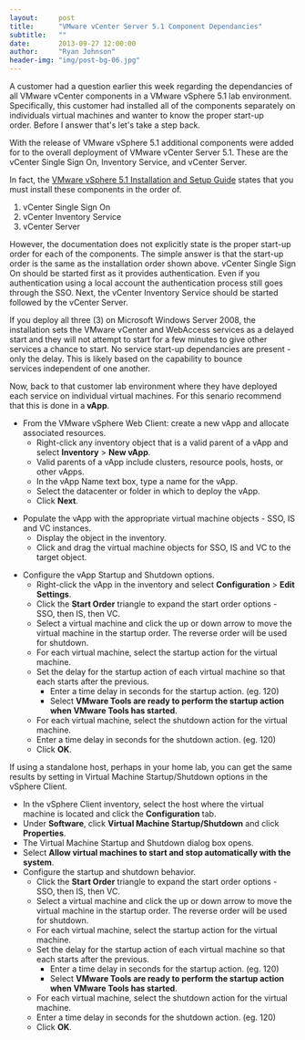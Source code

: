 ```yaml
---
layout:     post
title:      "VMware vCenter Server 5.1 Component Dependancies"
subtitle:   ""
date:       2013-09-27 12:00:00
author:     "Ryan Johnson"
header-img: "img/post-bg-06.jpg"
---
```


A customer had a question earlier this week regarding the dependancies of all VMware vCenter components in a VMware vSphere 5.1 lab environment. Specifically, this customer had installed all of the components separately on individuals virtual machines and wanter to know the proper start-up order. Before I answer that's let's take a step back.

With the release of VMware vSphere 5.1 additional components were added for to the overall deployment of VMware vCenter Server 5.1. These are the vCenter Single Sign On, Inventory Service, and vCenter Server.

In fact, the <a href="http://pubs.vmware.com/vsphere-51/topic/com.vmware.ICbase/PDF/vsphere-esxi-vcenter-server-51-installation-setup-guide.pdf" target="_blank">VMware vSphere 5.1 Installation and Setup Guide</a> states that you must install these components in the order of.

<ol>
	<li>vCenter Single Sign On</li>
	<li>vCenter Inventory Service</li>
	<li>vCenter Server</li>
</ol>

However, the documentation does not explicitly state is the proper start-up order for each of the components. The simple answer is that the start-up order is the same as the installation order shown above. vCenter Single Sign On should be started first as it provides authentication. Even if you authentication using a local account the authentication process still goes through the SSO. Next, the vCenter Inventory Service should be started followed by the vCenter Server.

If you deploy all three (3) on Microsoft Windows Server 2008, the installation sets the VMware vCenter and WebAccess services as a delayed start and they will not attempt to start for a few minutes to give other services a chance to start. No service start-up dependancies are present - only the delay. This is likely based on the capability to bounce services independent of one another.

Now, back to that customer lab environment where they have deployed each service on individual virtual machines. For this senario recommend that this is done in a<strong> vApp</strong>.

<ul>
	<li>From the VMware vSphere Web Client: create a new vApp and allocate associated resources.
<ul>
	<li>Right-click any inventory object that is a valid parent of a vApp and select <strong>Inventory</strong> &gt; <strong>New vApp</strong>.</li>
	<li>Valid parents of a vApp include clusters, resource pools, hosts, or other vApps.</li>
	<li>In the vApp Name text box, type a name for the vApp.</li>
	<li>Select the datacenter or folder in which to deploy the vApp.</li>
	<li>Click <strong>Next</strong>.</li>
</ul>
</li>
</ul>
<ul>
	<li>Populate the vApp with the appropriate virtual machine objects - SSO, IS and VC instances.
<ul>
	<li>Display the object in the inventory.</li>
	<li>Click and drag the virtual machine objects for SSO, IS and VC to the target object.</li>
</ul>
</li>
</ul>
<ul>
	<li>Configure the vApp Startup and Shutdown options.
<ul>
	<li>Right-click the vApp in the inventory and select <strong>Configuration</strong> &gt; <strong>Edit Settings</strong>.</li>
	<li>Click the <strong>Start Order</strong> triangle to expand the start order options - SSO, then IS, then VC.</li>
	<li>Select a virtual machine and click the up or down arrow to move the virtual machine in the startup order. The reverse order will be used for shutdown.</li>
	<li>For each virtual machine, select the startup action for the virtual machine.</li>
	<li>Set the delay for the startup action of each virtual machine so that each starts after the previous.
<ul>
	<li>Enter a time delay in seconds for the startup action. (eg. 120)</li>
	<li>Select <strong>VMware Tools are ready to perform the startup action when VMware Tools has started</strong>.</li>
</ul>
</li>
	<li>For each virtual machine, select the shutdown action for the virtual machine.</li>
	<li>Enter a time delay in seconds for the shutdown action. (eg. 120)</li>
	<li>Click <strong>OK</strong>.</li>
</ul>
</li>
</ul>

If using a standalone host, perhaps in your home lab, you can get the same results by setting in Virtual Machine Startup/Shutdown options in the vSphere Client.

<ul>
	<li>In the vSphere Client inventory, select the host where the virtual machine is located and click the <strong>Configuration</strong> tab.</li>
	<li>Under <strong>Software</strong>, click <strong>Virtual Machine Startup/Shutdown</strong> and click <strong>Properties</strong>.</li>
	<li>The Virtual Machine Startup and Shutdown dialog box opens.</li>
	<li>Select <strong>Allow virtual machines to start and stop automatically with the system</strong>.</li>
	<li>Configure the startup and shutdown behavior.
<ul>
	<li>Click the <strong>Start Order</strong> triangle to expand the start order options - SSO, then IS, then VC.</li>
	<li>Select a virtual machine and click the up or down arrow to move the virtual machine in the startup order. The reverse order will be used for shutdown.</li>
	<li>For each virtual machine, select the startup action for the virtual machine.</li>
	<li>Set the delay for the startup action of each virtual machine so that each starts after the previous.
<ul>
	<li>Enter a time delay in seconds for the startup action. (eg. 120)</li>
	<li>Select <strong>VMware Tools are ready to perform the startup action when VMware Tools has started</strong>.</li>
</ul>
</li>
	<li>For each virtual machine, select the shutdown action for the virtual machine.</li>
	<li>Enter a time delay in seconds for the shutdown action. (eg. 120)</li>
	<li>Click <strong>OK</strong>.</li>
</ul>
</li>
</ul>